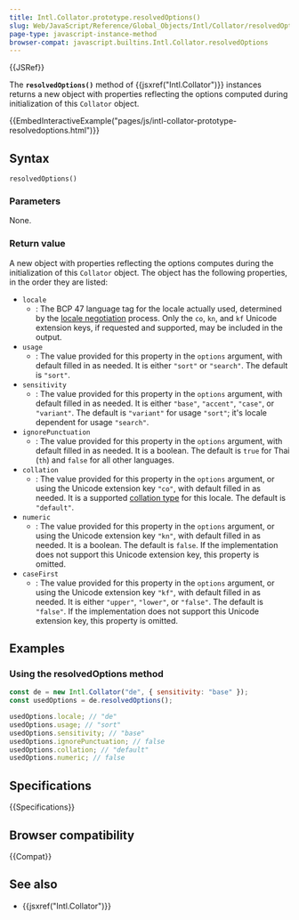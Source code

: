 ```yaml
---
title: Intl.Collator.prototype.resolvedOptions()
slug: Web/JavaScript/Reference/Global_Objects/Intl/Collator/resolvedOptions
page-type: javascript-instance-method
browser-compat: javascript.builtins.Intl.Collator.resolvedOptions
---
```


{{JSRef}}

The **`resolvedOptions()`** method of {{jsxref("Intl.Collator")}} instances returns a new object with properties reflecting the options computed during initialization of this `Collator` object.

{{EmbedInteractiveExample("pages/js/intl-collator-prototype-resolvedoptions.html")}}

## Syntax

```js-nolint
resolvedOptions()
```

### Parameters

None.

### Return value

A new object with properties reflecting the options computes during the initialization of this `Collator` object. The object has the following properties, in the order they are listed:

- `locale`
  - : The BCP 47 language tag for the locale actually used, determined by the [locale negotiation](/en-US/docs/Web/JavaScript/Reference/Global_Objects/Intl#locale_identification_and_negotiation) process. Only the `co`, `kn`, and `kf` Unicode extension keys, if requested and supported, may be included in the output.
- `usage`
  - : The value provided for this property in the `options` argument, with default filled in as needed. It is either `"sort"` or `"search"`. The default is `"sort"`.
- `sensitivity`
  - : The value provided for this property in the `options` argument, with default filled in as needed. It is either `"base"`, `"accent"`, `"case"`, or `"variant"`. The default is `"variant"` for usage `"sort"`; it's locale dependent for usage `"search"`.
- `ignorePunctuation`
  - : The value provided for this property in the `options` argument, with default filled in as needed. It is a boolean. The default is `true` for Thai (`th`) and `false` for all other languages.
- `collation`
  - : The value provided for this property in the `options` argument, or using the Unicode extension key `"co"`, with default filled in as needed. It is a supported [collation type](/en-US/docs/Web/JavaScript/Reference/Global_Objects/Intl/Locale/getCollations#supported_collation_types) for this locale. The default is `"default"`.
- `numeric`
  - : The value provided for this property in the `options` argument, or using the Unicode extension key `"kn"`, with default filled in as needed. It is a boolean. The default is `false`. If the implementation does not support this Unicode extension key, this property is omitted.
- `caseFirst`
  - : The value provided for this property in the `options` argument, or using the Unicode extension key `"kf"`, with default filled in as needed. It is either `"upper"`, `"lower"`, or `"false"`. The default is `"false"`. If the implementation does not support this Unicode extension key, this property is omitted.

## Examples

### Using the resolvedOptions method

```js
const de = new Intl.Collator("de", { sensitivity: "base" });
const usedOptions = de.resolvedOptions();

usedOptions.locale; // "de"
usedOptions.usage; // "sort"
usedOptions.sensitivity; // "base"
usedOptions.ignorePunctuation; // false
usedOptions.collation; // "default"
usedOptions.numeric; // false
```

## Specifications

{{Specifications}}

## Browser compatibility

{{Compat}}

## See also

- {{jsxref("Intl.Collator")}}
